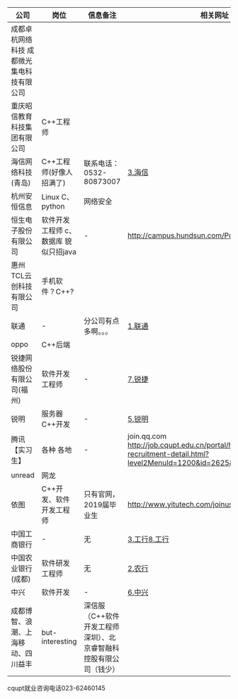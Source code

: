 |公司|岗位|信息备注|相关网址|
|-|-|-|-|
|成都卓杭网络科技  成都微光集电科技有限公司|
|重庆昭信教育科技集团有限公司|C++工程师|
|海信网络科技(青岛)|C++工程师(好像人招满了)|联系电话：0532-80873007|[3.海信][3]|
|杭州安恒信息|Linux C、python|网络安全|
|恒生电子股份有限公司|软件开发工程师 c、数据库 貌似只招java|-|http://campus.hundsun.com/Portal/Apply/Index|
|惠州TCL云创科技有限公司|手机软件？C++?|
|联通|-|分公司有点多啊。。。|[1.联通][1]|
|oppo|C++后端|
|锐捷网络股份有限公司(福州)|软件开发工程师|-|[7.锐捷][7]|
|锐明|服务器C++开发|-|[5.锐明][5]|
|腾讯【实习生】|各种 各地|-|join.qq.com<br>http://job.cqupt.edu.cn/portal/home/special-recruitment-detail.html?level2MenuId=1200&id=2625&menuId=60&type=1|
|unread|网龙|
|依图|C++开发、软件开发工程师|只有官网，2019届毕业生|http://www.yitutech.com/joinus/campus/199.html|
|中国工商银行|-|无|[3.工行][3][8.工行][8]|
|中国农业银行(成都)|软件研发工程师|无|[2.农行][2]|
|中兴|软件开发|-|[6.中兴][6]|
|成都博智、浪潮、上海移动、四川益丰|but-interesting|深信服（C++软件开发工程师 深圳）、北京睿智融科控股有限公司（钱少）|

cqupt就业咨询电话023-62460145

[1]: https://mp.weixin.qq.com/s?__biz=MjM5NDM3MDQwMA==&mid=2652225120&idx=1&sn=1dd3ef033d81405961f94ea1ecf4e073&chksm=bd69d86f8a1e5179df9f94da8c21f6067e3fbce79a9c7b319e2d5e081b484ccbb7ca201961bc#rd
[2]: http://job.abchina.com/prs/jobDetails.do?action=jobDetails&id=275913
[3]: http://campus.icbc.com.cn/icbc/campus/default.htm
[4]: http://hisense.zhiye.com/cdetail/350194933
[5]: http://streamax.zhiye.com/zpdetail/620242531?r=-1&p=1%5E1&c=&d=&k=C%2B%2B
[6]: http://job.zte.com.cn/campus-recruitment
[7]: http://www.ruijie.com.cn/campus-recruiting/recruit/
[8]: http://campus.icbc.com.cn/icbc/campus/default.htm